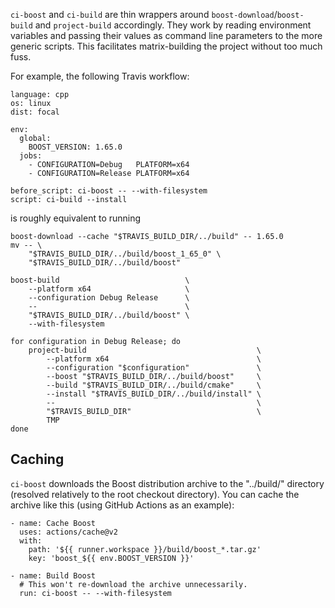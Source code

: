 `ci-boost` and `ci-build` are thin wrappers around `boost-download`/`boost-build`
and `project-build` accordingly.  They work by reading environment variables
and passing their values as command line parameters to the more generic scripts.
This facilitates matrix-building the project without too much fuss.

For example, the following Travis workflow:

```
language: cpp
os: linux
dist: focal

env:
  global:
    BOOST_VERSION: 1.65.0
  jobs:
    - CONFIGURATION=Debug   PLATFORM=x64
    - CONFIGURATION=Release PLATFORM=x64

before_script: ci-boost -- --with-filesystem
script: ci-build --install
```

is roughly equivalent to running

```
boost-download --cache "$TRAVIS_BUILD_DIR/../build" -- 1.65.0
mv -- \
    "$TRAVIS_BUILD_DIR/../build/boost_1_65_0" \
    "$TRAVIS_BUILD_DIR/../build/boost"

boost-build                            \
    --platform x64                     \
    --configuration Debug Release      \
    --                                 \
    "$TRAVIS_BUILD_DIR/../build/boost" \
    --with-filesystem

for configuration in Debug Release; do
    project-build                                      \
        --platform x64                                 \
        --configuration "$configuration"               \
        --boost "$TRAVIS_BUILD_DIR/../build/boost"     \
        --build "$TRAVIS_BUILD_DIR/../build/cmake"     \
        --install "$TRAVIS_BUILD_DIR/../build/install" \
        --                                             \
        "$TRAVIS_BUILD_DIR"                            \
        TMP
done
```

Caching
-------

`ci-boost` downloads the Boost distribution archive to the "../build/"
directory (resolved relatively to the root checkout directory).  You can cache
the archive like this (using GitHub Actions as an example):

```
- name: Cache Boost
  uses: actions/cache@v2
  with:
    path: '${{ runner.workspace }}/build/boost_*.tar.gz'
    key: 'boost_${{ env.BOOST_VERSION }}'

- name: Build Boost
  # This won't re-download the archive unnecessarily.
  run: ci-boost -- --with-filesystem
```
